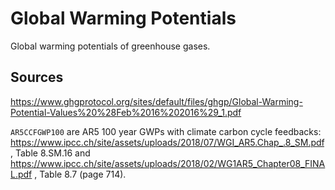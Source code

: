 # Global Warming Potentials

Global warming potentials of greenhouse gases.

## Sources

https://www.ghgprotocol.org/sites/default/files/ghgp/Global-Warming-Potential-Values%20%28Feb%2016%202016%29_1.pdf

`AR5CCFGWP100` are AR5 100 year GWPs with climate carbon cycle feedbacks:
https://www.ipcc.ch/site/assets/uploads/2018/07/WGI_AR5.Chap_.8_SM.pdf, Table 8.SM.16 and https://www.ipcc.ch/site/assets/uploads/2018/02/WG1AR5_Chapter08_FINAL.pdf , Table 8.7 (page 714).


